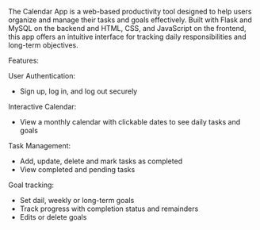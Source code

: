 The Calendar App is a web-based productivity tool designed to help users organize and manage their tasks and goals effectively. Built with Flask and MySQL on the backend and HTML, CSS, and JavaScript on the frontend, this app offers an intuitive interface for tracking daily responsibilities and long-term objectives.

Features:

User Authentication:
- Sign up, log in, and log out securely

Interactive Calendar:
- View a monthly calendar with clickable dates to see daily tasks and goals

Task Management:
- Add, update, delete and mark tasks as completed
- View completed and pending tasks

Goal tracking:
- Set dail, weekly or long-term goals
- Track progress with completion status and remainders
- Edits or delete goals
